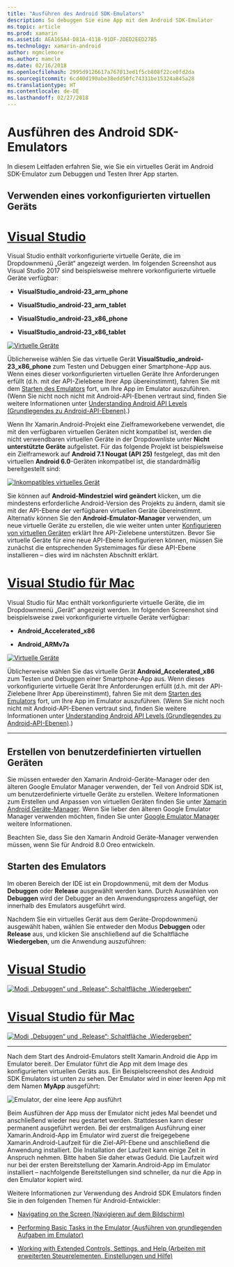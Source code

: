 ```yaml
---
title: "Ausführen des Android SDK-Emulators"
description: So debuggen Sie eine App mit dem Android SDK-Emulator
ms.topic: article
ms.prod: xamarin
ms.assetid: AEA165A4-D81A-411B-91DF-2DED2EED27B5
ms.technology: xamarin-android
author: mgmclemore
ms.author: mamcle
ms.date: 02/16/2018
ms.openlocfilehash: 2995d9126617a767013ed1f5cb808f22ce0fd2da
ms.sourcegitcommit: 6cd40d190abe38edd50fc74331be15324a845a28
ms.translationtype: HT
ms.contentlocale: de-DE
ms.lasthandoff: 02/27/2018
---
```

# <a name="running-the-android-sdk-emulator"></a>Ausführen des Android SDK-Emulators

In diesem Leitfaden erfahren Sie, wie Sie ein virtuelles Gerät im Android SDK-Emulator zum Debuggen und Testen Ihrer App starten.

## <a name="using-a-pre-configured-virtual-device"></a>Verwenden eines vorkonfigurierten virtuellen Geräts

# <a name="visual-studiotabvswin"></a>[Visual Studio](#tab/vswin)

Visual Studio enthält vorkonfigurierte virtuelle Geräte, die im Dropdownmenü „Gerät“ angezeigt werden. Im folgenden Screenshot aus Visual Studio 2017 sind beispielsweise mehrere vorkonfigurierte virtuelle Geräte verfügbar:

-   **VisualStudio\_android-23\_arm\_phone**

-   **VisualStudio\_android-23\_arm\_tablet**

-   **VisualStudio\_android-23\_x86\_phone** 

-   **VisualStudio\_android-23\_x86\_tablet** 

[ ![Virtuelle Geräte](running-the-emulator-images/win/01-virtual-devices-sml.png)](running-the-emulator-images/win/01-virtual-devices.png)

Üblicherweise wählen Sie das virtuelle Gerät **VisualStudio\_android-23\_x86\_phone** zum Testen und Debuggen einer Smartphone-App aus. Wenn eines dieser vorkonfigurierten virtuellen Geräte Ihre Anforderungen erfüllt (d.h. mit der API-Zielebene Ihrer App übereinstimmt), fahren Sie mit dem [Starten des Emulators](#launching) fort, um Ihre App im Emulator auszuführen. (Wenn Sie nicht noch nicht mit Android-API-Ebenen vertraut sind, finden Sie weitere Informationen unter [Understanding Android API Levels (Grundlegendes zu Android-API-Ebenen)](~/android/app-fundamentals/android-api-levels.md).)

Wenn Ihr Xamarin.Android-Projekt eine Zielframeworkebene verwendet, die mit den verfügbaren virtuellen Geräten nicht kompatibel ist, werden die nicht verwendbaren virtuellen Geräte in der Dropdownliste unter **Nicht unterstützte Geräte** aufgelistet. Für das folgende Projekt ist beispielsweise ein Zielframework auf **Android 7.1 Nougat (API 25)** festgelegt, das mit den virtuellen **Android 6.0**-Geräten inkompatibel ist, die standardmäßig bereitgestellt sind:

[ ![Inkompatibles virtuelles Gerät](running-the-emulator-images/win/02-incompatible-level-sml.png)](running-the-emulator-images/win/02-incompatible-level.png)

Sie können auf **Android-Mindestziel wird geändert** klicken, um die mindestens erforderliche Android-Version des Projekts zu ändern, damit sie mit der API-Ebene der verfügbaren virtuellen Geräte übereinstimmt. Alternativ können Sie den **Android-Emulator-Manager** verwenden, um neue virtuelle Geräte zu erstellen, die wie weiter unten unter [Konfigurieren von virtuellen Geräten](#virtualdevice) erklärt Ihre API-Zielebene unterstützen. Bevor Sie virtuelle Geräte für eine neue API-Ebene konfigurieren können, müssen Sie zunächst die entsprechenden Systemimages für diese API-Ebene installieren &ndash; dies wird im nächsten Abschnitt erklärt.

# <a name="visual-studio-for-mactabvsmac"></a>[Visual Studio für Mac](#tab/vsmac)

Visual Studio für Mac enthält vorkonfigurierte virtuelle Geräte, die im Dropdownmenü „Gerät“ angezeigt werden. Im folgenden Screenshot sind beispielsweise zwei vorkonfigurierte virtuelle Geräte verfügbar:

-   **Android\_Accelerated\_x86**

-   **Android\_ARMv7a**

[ ![Virtuelle Geräte](running-the-emulator-images/mac/01-virtual-devices-sml.png)](running-the-emulator-images/mac/01-virtual-devices.png)

Üblicherweise wählen Sie das virtuelle Gerät **Android\_Accelerated\_x86** zum Testen und Debuggen einer Smartphone-App aus. Wenn dieses vorkonfigurierte virtuelle Gerät Ihre Anforderungen erfüllt (d.h. mit der API-Zielebene Ihrer App übereinstimmt), fahren Sie mit dem [Starten des Emulators](#launching) fort, um Ihre App im Emulator auszuführen. (Wenn Sie nicht noch nicht mit Android-API-Ebenen vertraut sind, finden Sie weitere Informationen unter [Understanding Android API Levels (Grundlegendes zu Android-API-Ebenen)](~/android/app-fundamentals/android-api-levels.md).)

-----

## <a name="creating-custom-virtual-devices"></a>Erstellen von benutzerdefinierten virtuellen Geräten

Sie müssen entweder den Xamarin Android-Geräte-Manager oder den älteren Google Emulator Manager verwenden, der Teil von Android SDK ist, um benutzerdefinierte virtuelle Geräte zu erstellen. Weitere Informationen zum Erstellen und Anpassen von virtuellen Geräten finden Sie unter [Xamarin Android Geräte-Manager](~/android/get-started/installation/android-emulator/xamarin-device-manager.md).
Wenn Sie lieber den älteren Google Emulator Manager verwenden möchten, finden Sie unter [Google Emulator Manager](~/android/get-started/installation/android-emulator/google-emulator-manager.md) weitere Informationen.

Beachten Sie, dass Sie den Xamarin Android Geräte-Manager verwenden müssen, wenn Sie für Android 8.0 Oreo entwickeln.

<a name="launching" />

## <a name="launching-the-emulator"></a>Starten des Emulators

Im oberen Bereich der IDE ist ein Dropdownmenü, mit dem der Modus **Debuggen** oder **Release** ausgewählt werden kann. Durch Auswählen von **Debuggen** wird der Debugger an den Anwendungsprozess angefügt, der innerhalb des Emulators ausgeführt wird. 

Nachdem Sie ein virtuelles Gerät aus dem Geräte-Dropdownmenü ausgewählt haben, wählen Sie entweder den Modus **Debuggen** oder **Release** aus, und klicken Sie anschließend auf die Schaltfläche **Wiedergeben**, um die Anwendung auszuführen:

# <a name="visual-studiotabvswin"></a>[Visual Studio](#tab/vswin)

[![Modi „Debuggen“ und „Release“; Schaltfläche „Wiedergeben“](running-the-emulator-images/win/17-debug-release-sml.png)](running-the-emulator-images/win/17-debug-release.png)

# <a name="visual-studio-for-mactabvsmac"></a>[Visual Studio für Mac](#tab/vsmac)

[![Modi „Debuggen“ und „Release“; Schaltfläche „Wiedergeben“](running-the-emulator-images/mac/16-debug-release-sml.png)](running-the-emulator-images/mac/16-debug-release.png)

-----

Nach dem Start des Android-Emulators stellt Xamarin.Android die App im Emulator bereit. Der Emulator führt die App mit dem Image des konfigurierten virtuellen Geräts aus. Ein Beispielscreenshot des Android SDK Emulators ist unten zu sehen. Der Emulator wird in einer leeren App mit dem Namen **MyApp** ausgeführt:

![Emulator, der eine leere App ausführt](running-the-emulator-images/emulator-running.png)

Beim Ausführen der App muss der Emulator nicht jedes Mal beendet und anschließend wieder neu gestartet werden. Stattdessen kann dieser permanent ausgeführt werden. Bei der erstmaligen Ausführung einer Xamarin.Android-App im Emulator wird zuerst die freigegebene Xamarin.Android-Laufzeit für die Ziel-API-Ebene und anschließend die Anwendung installiert. Die Installation der Laufzeit kann einige Zeit in Anspruch nehmen. Bitte haben Sie daher etwas Geduld. Die Laufzeit wird nur bei der ersten Bereitstellung der Xamarin.Android-App im Emulator installiert &ndash; nachfolgende Bereitstellungen sind schneller, da nur die App in den Emulator kopiert wird.

Weitere Informationen zur Verwendung des Android SDK Emulators finden Sie in den folgenden Themen für Android-Entwickler:

-   [Navigating on the Screen (Navigieren auf dem Bildschirm)](https://developer.android.com/studio/run/emulator.html#navigate)

-   [Performing Basic Tasks in the Emulator (Ausführen von grundlegenden Aufgaben im Emulator)](https://developer.android.com/studio/run/emulator.html#tasks)

-   [Working with Extended Controls, Settings, and Help (Arbeiten mit erweiterten Steuerelementen, Einstellungen und Hilfe)](https://developer.android.com/studio/run/emulator.html#extended)

